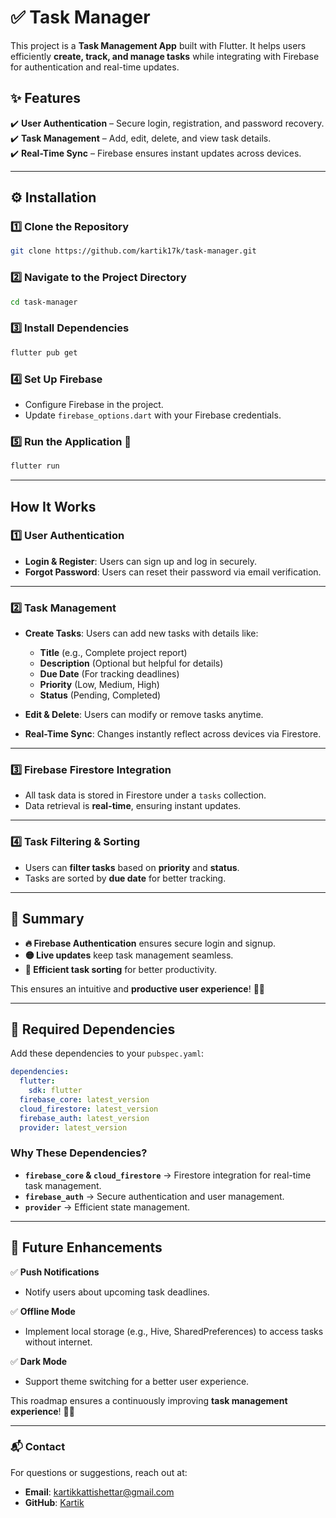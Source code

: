 # ✅ **Task Manager**  

This project is a **Task Management App** built with Flutter. It helps users efficiently **create, track, and manage tasks** while integrating with Firebase for authentication and real-time updates.  

## ✨ **Features**  
✔️ **User Authentication** – Secure login, registration, and password recovery.  
✔️ **Task Management** – Add, edit, delete, and view task details.  
✔️ **Real-Time Sync** – Firebase ensures instant updates across devices.  

---

## ⚙️ **Installation**  

### 1️⃣ **Clone the Repository**  
```bash  
git clone https://github.com/kartik17k/task-manager.git  
```  

### 2️⃣ **Navigate to the Project Directory**  
```bash  
cd task-manager  
```  

### 3️⃣ **Install Dependencies**  
```bash  
flutter pub get  
```  

### 4️⃣ **Set Up Firebase**  
- Configure Firebase in the project.  
- Update `firebase_options.dart` with your Firebase credentials.  

### 5️⃣ **Run the Application** 🚀  
```bash  
flutter run  
```  

---  

## **How It Works**    

### **1️⃣ User Authentication**  
- **Login & Register**: Users can sign up and log in securely.  
- **Forgot Password**: Users can reset their password via email verification.  

---  

### **2️⃣ Task Management**  
- **Create Tasks**: Users can add new tasks with details like:  
  - **Title** (e.g., Complete project report)  
  - **Description** (Optional but helpful for details)  
  - **Due Date** (For tracking deadlines)  
  - **Priority** (Low, Medium, High)  
  - **Status** (Pending, Completed)  

- **Edit & Delete**: Users can modify or remove tasks anytime.  
- **Real-Time Sync**: Changes instantly reflect across devices via Firestore.  

---  

### **3️⃣ Firebase Firestore Integration**  
- All task data is stored in Firestore under a `tasks` collection.  
- Data retrieval is **real-time**, ensuring instant updates.  

---  

### **4️⃣ Task Filtering & Sorting**  
- Users can **filter tasks** based on **priority** and **status**.  
- Tasks are sorted by **due date** for better tracking.  

---  

## **🚀 Summary**  
- **🔥 Firebase Authentication** ensures secure login and signup.  
- **🟡 Live updates** keep task management seamless.  
- **📌 Efficient task sorting** for better productivity.  

This ensures an intuitive and **productive user experience**! 📅✨  

---  

## **📌 Required Dependencies**  
Add these dependencies to your `pubspec.yaml`:  

```yaml  
dependencies:  
  flutter:  
    sdk: flutter  
  firebase_core: latest_version  
  cloud_firestore: latest_version  
  firebase_auth: latest_version  
  provider: latest_version  
```  

### **Why These Dependencies?**  
- **`firebase_core` & `cloud_firestore`** → Firestore integration for real-time task management.  
- **`firebase_auth`** → Secure authentication and user management.  
- **`provider`** → Efficient state management.  

---  

## **🚀 Future Enhancements**  
✅ **Push Notifications**  
   - Notify users about upcoming task deadlines.  

✅ **Offline Mode**  
   - Implement local storage (e.g., Hive, SharedPreferences) to access tasks without internet.  

✅ **Dark Mode**  
   - Support theme switching for a better user experience.  

This roadmap ensures a continuously improving **task management experience**! 📌📅  

---  
### **📬 Contact**  
For questions or suggestions, reach out at:  
- **Email**: kartikkattishettar@gmail.com  
- **GitHub**: [Kartik](https://github.com/kartik17k)  

